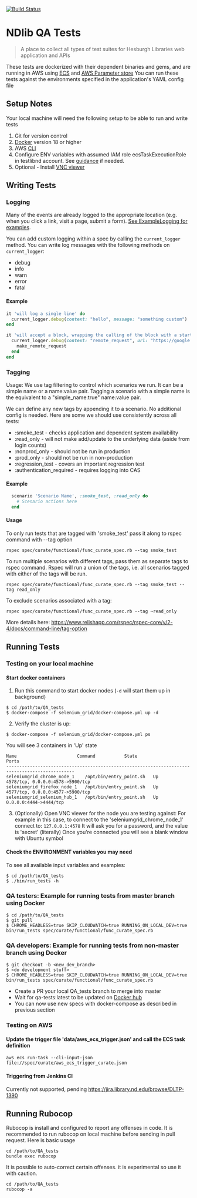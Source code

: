 [![Build Status](https://travis-ci.org/ndlib/QA_tests.svg?branch=master)](https://travis-ci.org/ndlib/QA_tests)

# NDlib QA Tests
> A place to collect all types of test suites for Hesburgh Libraries web application and APIs

These tests are dockerized with their dependent binaries and gems, and are running in AWS using [ECS](https://aws.amazon.com/ecs/) and [AWS Parameter store](https://docs.aws.amazon.com/systems-manager/latest/userguide/systems-manager-paramstore.html)
You can run these tests against the environments specified in the application's YAML config file

## Setup Notes
Your local machine will need the following setup to be able to run and write tests

1. Git for version control
2. [Docker](https://docs.docker.com/install/) version 18 or higher
3. AWS [CLI](https://aws.amazon.com/cli/)
4. Configure ENV variables with assumed IAM role ecsTaskExecutionRole in testlibnd account. See [guidance](managing_aws_profiles.md) if needed.
5. Optional - Install [VNC viewer](https://www.realvnc.com/en/connect/download/viewer/)

## Writing Tests

### Logging

Many of the events are already logged to the appropriate location (e.g. when you click a link, visit a page, submit a form).
[See ExampleLogging for examples](./spec/spec_support/example_logging.rb).

You can add custom logging within a spec by calling the `current_logger` method. You can write log messages with the following methods on `current_logger`:

* debug
* info
* warn
* error
* fatal

#### Example

```ruby
it 'will log a single line' do
  current_logger.debug(context: "hello", message: "something custom")
end

it 'will accept a block, wrapping the calling of the block with a starting the context and ending the context log message' do
  current_logger.debug(context: "remote_request", url: "https://google.com") do
    make_remote_request
  end
end
```

### Tagging

Usage: We use tag filtering to control which scenarios we run. It can be a simple name
or a name:value pair. Tagging a scenario with a simple name is the equivalent to a "simple_name:true" name:value pair.

We can define any new tags by appending it to a scenario. No additional config is needed.
Here are some we should use consistently across all tests:
* :smoke_test - checks application and dependent system availability
* :read_only - will not make add/update to the underlying data (aside from login counts)
* :nonprod_only - should not be run in production
* :prod_only - should not be run in non-production
* :regression_test - covers an important regression test
* :authentication_required - requires logging into CAS

#### Example
```ruby
  scenario 'Scenario Name', :smoke_test, :read_only do
    # Scenario actions here
  end
```

#### Usage
To only run tests that are tagged with 'smoke_test' pass it along to rspec command with --tag option
```console
rspec spec/curate/functional/func_curate_spec.rb --tag smoke_test
```

To run multiple scenarios with different tags, pass them as separate tags to rspec command.
Rspec will run a union of the tags, i.e. all scenarios tagged with either of the tags will be run.
```console
rspec spec/curate/functional/func_curate_spec.rb --tag smoke_test --tag read_only
```

To exclude scenarios associated with a tag:
```console
rspec spec/curate/functional/func_curate_spec.rb --tag ~read_only
```
More details here: https://www.relishapp.com/rspec/rspec-core/v/2-4/docs/command-line/tag-option

## Running Tests

### Testing on your local machine

#### Start docker containers
1. Run this command to start docker nodes (`-d` will start them up in background)
```console
$ cd /path/to/QA_tests
$ docker-compose -f selenium_grid/docker-compose.yml up -d
```
2. Verify the cluster is up:
```console
$ docker-compose -f selenium_grid/docker-compose.yml ps
```
You will see 3 containers in 'Up' state
```console
Name                       Command           State                Ports
------------------------------------------------------------------------------------------------
seleniumgrid_chrome_node_1    /opt/bin/entry_point.sh   Up      4578/tcp, 0.0.0.0:4578->5900/tcp
seleniumgrid_firefox_node_1   /opt/bin/entry_point.sh   Up      4577/tcp, 0.0.0.0:4577->5900/tcp
seleniumgrid_selenium_hub_1   /opt/bin/entry_point.sh   Up      0.0.0.0:4444->4444/tcp
```
3. (Optionally) Open VNC viewer for the node you are testing against:
For example in this case, to connect to the 'seleniumgrid_chrome_node_1' connect to: `127.0.0.1:4578`
It will ask you for a password, and the value is 'secret' (literally)
Once you're connected you will see a blank window with Ubuntu symbol

#### Check the ENVIRONMENT variables you may need
To see all available input variables and examples:
```console
$ cd /path/to/QA_tests
$ ./bin/run_tests -h
```
### QA testers: Example for running tests from master branch using Docker
```console
$ cd /path/to/QA_tests
$ git pull
$ CHROME_HEADLESS=true SKIP_CLOUDWATCH=true RUNNING_ON_LOCAL_DEV=true bin/run_tests spec/curate/functional/func_curate_spec.rb
```
### QA developers: Example for running tests from non-master branch using Docker
```console
$ git checkout -b <new_dev_branch>
$ <do development stuff>
$ CHROME_HEADLESS=true SKIP_CLOUDWATCH=true RUNNING_ON_LOCAL_DEV=true bin/run_tests spec/curate/functional/func_curate_spec.rb
```
*  Create a PR your local QA_tests branch to merge into master
*  Wait for qa-tests:latest to be updated on [Docker hub](https://hub.docker.com/r/ndlib/qa-tests/)
*  You can now use new specs with docker-compose as described in previous section

### Testing on AWS

#### Update the trigger file 'data/aws_ecs_trigger.json' and call the ECS task definition
```console
aws ecs run-task --cli-input-json file://spec/curate/aws_ecs_trigger_curate.json
```

#### Triggering from Jenkins CI
Currently not supported, pending https://jira.library.nd.edu/browse/DLTP-1390

## Running Rubocop

Rubocop is install and configured to report any offenses in code. It is recommended to run rubocop on local machine before sending in pull request. Here is basic usage

```console
cd /path/to/QA_tests
bundle exec rubocop
```

It is possible to auto-correct certain offenses. it is experimental so use it with caution.

```console
cd /path/to/QA_tests
rubocop -a
```
